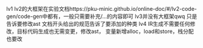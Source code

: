 lv1 lv2的大框架在实验文档https://pku-minic.github.io/online-doc/#/lv2-code-gen/code-gen中都有，一般只需要补充/...的内容即可
lv3并没有大框架qwq 只是告诉要修改ast 文档开头给出的规范告诉了要添加的种类
lv4 IR生成不需要任何修改，目标代码生成也无需变更，修改ast，
变量新增alloc，load和store，栈分配也要改